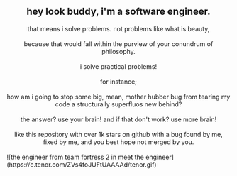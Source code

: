 ## <center>hey look buddy, i'm a software engineer.</center>
<center>that means i solve problems. not problems like what is beauty,</center>
<br>
<center>because that would fall within the purview of your conundrum of philosophy.</center>
<br>
<center>i solve practical problems!</center>
<br>
<center>for instance;</center>
<br>
<center>how am i going to stop some big, mean, mother hubber bug from tearing my code a structurally superfluos new behind?</center>
<br>
<center>the answer? use your brain! and if that don't work? use more brain!</center>
<br>
<center>like this repository with over 1k stars on github with a bug found by me, fixed by me, and you best hope not merged by you.</center>
<br>
![the engineer from team fortress 2 in meet the engineer](https://c.tenor.com/ZVs4foJUFtUAAAAd/tenor.gif)
